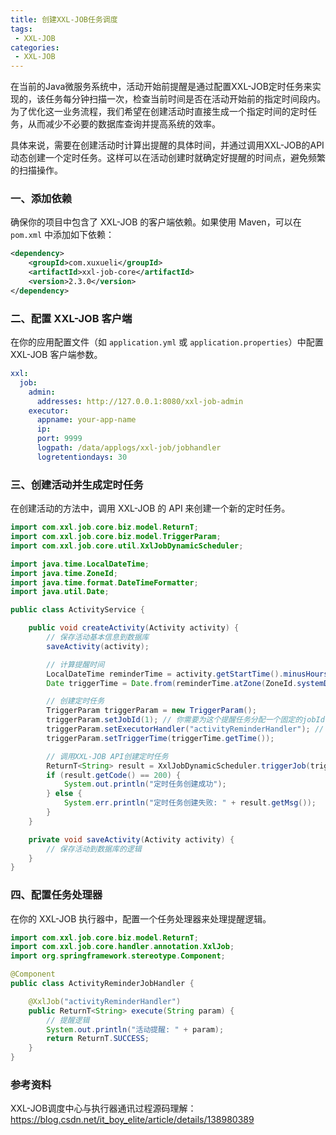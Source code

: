 ```yaml
---
title: 创建XXL-JOB任务调度
tags:
 - XXL-JOB
categories: 
 - XXL-JOB
---
```






在当前的Java微服务系统中，活动开始前提醒是通过配置XXL-JOB定时任务来实现的，该任务每分钟扫描一次，检查当前时间是否在活动开始前的指定时间段内。为了优化这一业务流程，我们希望在创建活动时直接生成一个指定时间的定时任务，从而减少不必要的数据库查询并提高系统的效率。

具体来说，需要在创建活动时计算出提醒的具体时间，并通过调用XXL-JOB的API动态创建一个定时任务。这样可以在活动创建时就确定好提醒的时间点，避免频繁的扫描操作。

### 一、添加依赖

确保你的项目中包含了 XXL-JOB 的客户端依赖。如果使用 Maven，可以在 `pom.xml` 中添加如下依赖：

```xml
<dependency>
    <groupId>com.xuxueli</groupId>
    <artifactId>xxl-job-core</artifactId>
    <version>2.3.0</version>
</dependency>
```

### 二、配置 XXL-JOB 客户端

在你的应用配置文件（如 `application.yml` 或 `application.properties`）中配置 XXL-JOB 客户端参数。

```yaml
xxl:
  job:
    admin:
      addresses: http://127.0.0.1:8080/xxl-job-admin
    executor:
      appname: your-app-name
      ip: 
      port: 9999
      logpath: /data/applogs/xxl-job/jobhandler
      logretentiondays: 30
```

### 三、创建活动并生成定时任务

在创建活动的方法中，调用 XXL-JOB 的 API 来创建一个新的定时任务。

```java
import com.xxl.job.core.biz.model.ReturnT;
import com.xxl.job.core.biz.model.TriggerParam;
import com.xxl.job.core.util.XxlJobDynamicScheduler;

import java.time.LocalDateTime;
import java.time.ZoneId;
import java.time.format.DateTimeFormatter;
import java.util.Date;

public class ActivityService {

    public void createActivity(Activity activity) {
        // 保存活动基本信息到数据库
        saveActivity(activity);

        // 计算提醒时间
        LocalDateTime reminderTime = activity.getStartTime().minusHours(1); // 假设提前1小时提醒
        Date triggerTime = Date.from(reminderTime.atZone(ZoneId.systemDefault()).toInstant());

        // 创建定时任务
        TriggerParam triggerParam = new TriggerParam();
        triggerParam.setJobId(1); // 你需要为这个提醒任务分配一个固定的jobId
        triggerParam.setExecutorHandler("activityReminderHandler"); // 对应执行器中的任务处理器
        triggerParam.setTriggerTime(triggerTime.getTime());

        // 调用XXL-JOB API创建定时任务
        ReturnT<String> result = XxlJobDynamicScheduler.triggerJob(triggerParam);
        if (result.getCode() == 200) {
            System.out.println("定时任务创建成功");
        } else {
            System.err.println("定时任务创建失败: " + result.getMsg());
        }
    }

    private void saveActivity(Activity activity) {
        // 保存活动到数据库的逻辑
    }
}
```

### 四、配置任务处理器

在你的 XXL-JOB 执行器中，配置一个任务处理器来处理提醒逻辑。

```java
import com.xxl.job.core.biz.model.ReturnT;
import com.xxl.job.core.handler.annotation.XxlJob;
import org.springframework.stereotype.Component;

@Component
public class ActivityReminderJobHandler {

    @XxlJob("activityReminderHandler")
    public ReturnT<String> execute(String param) {
        // 提醒逻辑
        System.out.println("活动提醒: " + param);
        return ReturnT.SUCCESS;
    }
}
```



### 参考资料

XXL-JOB调度中心与执行器通讯过程源码理解：https://blog.csdn.net/it_boy_elite/article/details/138980389